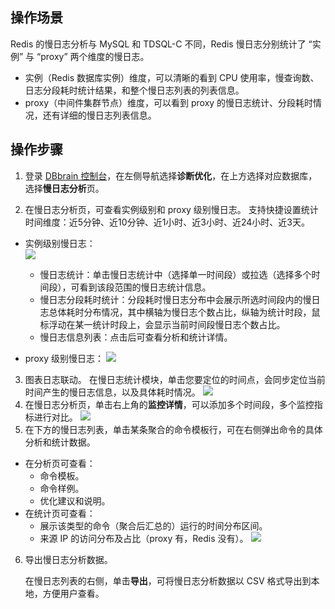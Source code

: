 
## 操作场景
Redis 的慢日志分析与 MySQL 和 TDSQL-C 不同，Redis 慢日志分别统计了 “实例” 与 “proxy” 两个维度的慢日志。
- 实例（Redis 数据库实例）维度，可以清晰的看到 CPU 使用率，慢查询数、日志分段耗时统计结果，和整个慢日志列表的列表信息。
- proxy（中间件集群节点）维度，可以看到 proxy 的慢日志统计、分段耗时情况，还有详细的慢日志列表信息。

## 操作步骤
1. 登录 [DBbrain 控制台](https://console.cloud.tencent.com/dbbrain)，在左侧导航选择**诊断优化**，在上方选择对应数据库，选择**慢日志分析**页。

2. 在慢日志分析页，可查看实例级别和 proxy 级别慢日志。
   支持快捷设置统计时间维度：近5分钟、近10分钟、近1小时、近3小时、近24小时、近3天。
 - 实例级别慢日志：   
![](https://qcloudimg.tencent-cloud.cn/raw/ad8c06a0107aec7fd283392feb04ce7f.png)

   - 慢日志统计：单击慢日志统计中（选择单一时间段）或拉选（选择多个时间段），可看到该段范围的慢日志统计信息。
   - 慢日志分段耗时统计：分段耗时慢日志分布中会展示所选时间段内的慢日志总体耗时分布情况，其中横轴为慢日志个数占比，纵轴为统计时段，鼠标浮动在某一统计时段上，会显示当前时间段慢日志个数占比。
   - 慢日志信息列表：点击后可查看分析和统计详情。
  
 - proxy 级别慢日志：
![](https://qcloudimg.tencent-cloud.cn/raw/846485ad380447aec0d10131cd7e52c3.png)
3. 图表日志联动。
在慢日志统计模块，单击您要定位的时间点，会同步定位当前时间产生的慢日志信息，以及具体耗时情况。
![](https://main.qcloudimg.com/raw/8d0596fc23190dffd3371d15a4c3374b.png)
4. 在慢日志分析页，单击右上角的**监控详情**，可以添加多个时间段，多个监控指标进行对比。
![](https://main.qcloudimg.com/raw/2c8b8f1be41ed82699aa8f1ef31f3124.png)
5. 在下方的慢日志列表，单击某条聚合的命令模板行，可在右侧弹出命令的具体分析和统计数据。
 - 在分析页可查看：
    - 命令模板。
    - 命令样例。
    - 优化建议和说明。
 - 在统计页可查看：
    - 展示该类型的命令（聚合后汇总的）运行的时间分布区间。
    - 来源 IP 的访问分布及占比（proxy 有，Redis 没有）。
![](https://main.qcloudimg.com/raw/c144821910a149ee51b807cc1f861627.png)

6. 导出慢日志分析数据。

   在慢日志列表的右侧，单击**导出**，可将慢日志分析数据以 CSV 格式导出到本地，方便用户查看。